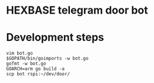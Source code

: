 # HEXBASE telegram door bot

# Development steps

```shell
vim bot.go
$GOPATH/bin/goimports -w bot.go
gofmt -w bot.go
GOARCH=arm go build -a
scp bot rspi:~/dev/door/
```
